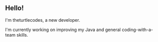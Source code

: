## Hello!
<p>I'm theturtlecodes, a new developer.</p>
<p>I'm currently working on improving my Java and general coding-with-a-team skills.</p>

